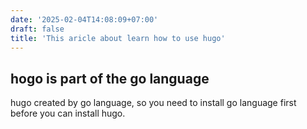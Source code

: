 ```yaml
---
date: '2025-02-04T14:08:09+07:00'
draft: false
title: 'This aricle about learn how to use hugo'
---
```



## hogo is part of the go language
hugo created by go language, so you need to install go language first before you can install hugo.

